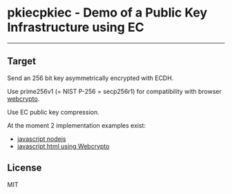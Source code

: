 # pkiecpkiec - Demo of a Public Key Infrastructure using EC

---
## Target

Send an 256 bit key asymmetrically encrypted with ECDH.

Use prime256v1 (= NIST P-256 = secp256r1) for compatibility with browser [webcrypto](https://github.com/diafygi/webcrypto-examples#ecdh).

Use EC public key compression.

At the moment 2 implementation examples exist:

* [javascript nodejs](https://github.com/efsta/pkiec/blob/master/nodejs/app.js)
* [javascript html using Webcrypto](https://github.com/efsta/pkiec/tree/master/html)

## License
MIT
